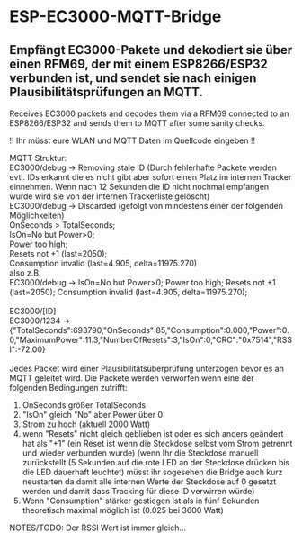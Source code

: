 # ESP-EC3000-MQTT-Bridge
Empfängt EC3000-Pakete und dekodiert sie über einen RFM69, der mit einem ESP8266/ESP32 verbunden ist, und sendet sie nach einigen Plausibilitätsprüfungen an MQTT.
---
Receives EC3000 packets and decodes them via a RFM69 connected to an ESP8266/ESP32 and sends them to MQTT after some sanity checks.

!! Ihr müsst eure WLAN und MQTT Daten im Quellcode eingeben !!

MQTT Struktur:<br>
EC3000/debug		-> Removing stale ID (Durch fehlerhafte Packete werden evtl. IDs erkannt die es nicht gibt aber sofort einen Platz im internen Tracker einnehmen.
                                     Wenn nach 12 Sekunden die ID nicht nochmal empfangen wurde wird sie von der internen Trackerliste gelöscht)<br>
EC3000/debug		-> Discarded (gefolgt von mindestens einer der folgenden Möglichkeiten)<br>
														OnSeconds > TotalSeconds;<br>
														IsOn=No but Power>0;<br>
														Power too high;<br>
														Resets not +1 (last=2050);<br>
														Consumption invalid (last=4.905, delta=11975.270)<br>
							also z.B.<br>
EC3000/debug		-> IsOn=No but Power>0; Power too high; Resets not +1 (last=2050); Consumption invalid (last=4.905, delta=11975.270);<br>
<br>
EC3000/[ID]<br>
EC3000/1234			-> {"TotalSeconds":693790,"OnSeconds":85,"Consumption":0.000,"Power":0.0,"MaximumPower":11.3,"NumberOfResets":3,"IsOn":0,"CRC":"0x7514","RSSI":-72.00}<br>
<br>
Jedes Packet wird einer Plausibilitätsüberprüfung unterzogen bevor es an MQTT geleitet wird.
Die Packete werden verworfen wenn eine der folgenden Bedingungen zutrifft:
1. OnSeconds größer TotalSeconds
2. "IsOn" gleich "No" aber Power über 0
3. Strom zu hoch (aktuell 2000 Watt)
4. wenn "Resets" nicht gleich geblieben ist oder es sich anders geändert hat als "+1" (ein Reset ist wenn die Steckdose selbst vom Strom getrennt und wieder verbunden wurde)
   (wenn Ihr die Steckdose manuell zurückstellt (5 Sekunden auf die rote LED an der Steckdose drücken bis die LED dauerhaft leuchtet) müsst ihr sogesehen die Bridge auch kurz neustarten 
    da damit alle internen Werte der Steckdose auf 0 gesetzt werden und damit dass Tracking für diese ID verwirren würde)
6. Wenn "Consumption" stärker gestiegen ist als in fünf Sekunden theoretisch maximal möglich ist (0.025 bei 3600 Watt)

NOTES/TODO:
Der RSSI Wert ist immer gleich...

